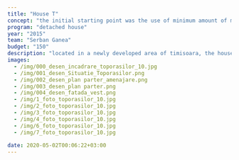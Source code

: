 ```yaml
---
title: "House T"
concept: "the initial starting point was the use of minimum amount of materials to cover all spatial and living requirements. the love for light and textures organised through geometry."
program: "detached house"
year: "2015"
team: "Serban Ganea"
budget: "150"
description: "located in a newly developed area of timisoara, the house is destined to a couple of software developers with the posibility of extension on the upper floor."
images:
  - /img/000_desen_incadrare_toporasilor_10.jpg
  - /img/001_desen_Situatie_Toporasilor.png
  - /img/002_desen_plan parter_amenajare.png
  - /img/003_desen_plan parter.png
  - /img/004_desen_fatada_vest.png
  - /img/1_foto_toporasilor_10.jpg
  - /img/2_foto_toporasilor_10.jpg
  - /img/3_foto_toporasilor_10.jpg
  - /img/4_foto_toporasilor_10.jpg
  - /img/6_foto_toporasilor_10.jpg
  - /img/7_foto_toporasilor_10.jpg
  
date: 2020-05-02T00:06:22+03:00
---
```

